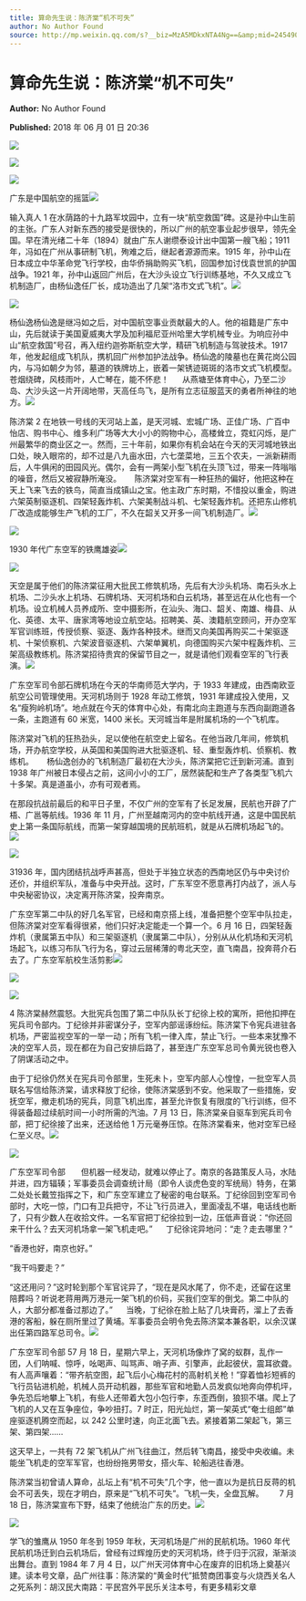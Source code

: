 ```yaml
---
title: 算命先生说：陈济棠“机不可失”
author: No Author Found
source: http://mp.weixin.qq.com/s?__biz=MzA5MDkxNTA4Ng==&amp;mid=2454907139&amp;idx=1&amp;sn=e827a621c4274609da97cf1ceb82a1c3&amp;chksm=87a22162b0d5a8747de61226a67c5e9e14dd8696aef4868f825ed050052c57300fcec8ecc073#rd
---
```


# 算命先生说：陈济棠“机不可失”

**Author:** No Author Found

**Published:** 2018 年 06 月 01 日 20:36

![](https://mmbiz.qpic.cn/mmbiz_png/PJWG74pLsMaFHMYlYMtz14btmU27BW9MvXevtN5e1deGHKQ0MkG3fNulExNKLgtIJTD47HKBpWm8bkVxpPhT5A/640?wx_fmt=png)

![](https://mmbiz.qpic.cn/mmbiz_png/PJWG74pLsMaFHMYlYMtz14btmU27BW9MMYTA3TT1LvIojClI6PWAS5qnJbvNrdr1GGlJcbu0OYXIia1ZFPmdgFg/640?wx_fmt=png)

![](https://mmbiz.qpic.cn/mmbiz_jpg/PJWG74pLsMaFHMYlYMtz14btmU27BW9M77AkEFOahcX6NlyeHsItmd25Jyiamsic19WZ07esIGYdrWtYQV8FcYYQ/640?wx_fmt=jpeg)

广东是中国航空的摇篮![](https://mmbiz.qpic.cn/mmbiz_gif/PJWG74pLsMaFHMYlYMtz14btmU27BW9MKtt74O1fqXH5pwQtmvrtEV4b4J90RribW1EKQ7DSVsreMP4xfBfPPbQ/640?wx_fmt=gif)

输入真人 1 在水荫路的十九路军坟园中，立有一块“航空救国”碑。这是孙中山生前的主张。广东人对新东西的接受是很快的，所以广州的航空事业起步很早，领先全国。早在清光绪二十年（1894）就由广东人谢缵泰设计出中国第一艘飞船；1911 年，冯如在广州从事研制飞机，殉难之后，继起者源源而来。1915 年，孙中山在日本成立中华革命党飞行学校，由华侨捐助购买飞机，回国参加讨伐袁世凯的护国战争。1921 年，孙中山返回广州后，在大沙头设立飞行训练基地，不久又成立飞机制造厂，由杨仙逸任厂长，成功造出了几架“洛市文式飞机”。![](https://mmbiz.qpic.cn/mmbiz_jpg/PJWG74pLsMaFHMYlYMtz14btmU27BW9M6R67jTWrK4TRBwtSTE9gEyibJcvPjgVYmFeCf7XF666NBVVpd8vQhFA/640?wx_fmt=jpeg)

![](https://mmbiz.qpic.cn/mmbiz_jpg/PJWG74pLsMaFHMYlYMtz14btmU27BW9Mibx7rEKJuEHT6OquEzOyIGMUKQd4MQn04LOgPEwias88aFeQBXE3MRew/640?wx_fmt=jpeg)

杨仙逸杨仙逸是继冯如之后，对中国航空事业贡献最大的人。他的祖籍是广东中山，先后就读于美国夏威夷大学及加利福尼亚州哈里大学机械专业。为响应孙中山“航空救国”号召，再入纽约迦弥斯航空大学，精研飞机制造与驾驶技术。1917 年，他发起组成飞机队，携机回广州参加护法战争。杨仙逸的陵墓也在黄花岗公园内，与冯如朝夕为邻，墓道的铁牌坊上，嵌着一架锈迹斑斑的洛市文式飞机模型。苍烟绕碑，风枝雨叶，人亡琴在，能不怀悲！      从燕塘至体育中心，乃至二沙岛、大沙头这一片开阔地带，天高任鸟飞，是所有立志征服蓝天的勇者所神往的地方。![](https://mmbiz.qpic.cn/mmbiz_jpg/PJWG74pLsMaFHMYlYMtz14btmU27BW9MasMPTY3ibm9LxDuUI6XnVR11whGDH6iaP56bs35wJwucZK1LvsAZiaKiag/640?wx_fmt=jpeg)

陈济棠 2 在地铁一号线的天河站上盖，是天河城、宏城广场、正佳广场、广百中怡店、购书中心、维多利广场等大大小小的购物中心，高楼耸立，霓虹闪烁，是广州最繁华的商业区之一。然而，三十年前，如果你有机会站在今天的天河城地铁出口处，映入眼帘的，却不过是八九亩水田，六七垄菜地，三五个农夫，一派新耕雨后，人牛俱闲的田园风光。偶尔，会有一两架小型飞机在头顶飞过，带来一阵嗡嗡的噪音，然后又被寂静所淹没。      陈济棠对空军有一种狂热的偏好，他把这种在天上飞来飞去的铁鸟，简直当成镇山之宝。他主政广东时期，不惜投以重金，购进六架英制驱逐机、四架轻轰炸机、六架美制战斗机、七架轻轰炸机。还把东山修机厂改造成能够生产飞机的工厂，不久在韶关又开多一间飞机制造厂。![](https://mmbiz.qpic.cn/mmbiz_jpg/PJWG74pLsMaFHMYlYMtz14btmU27BW9MhDETCoqgbQvQNfibsHXf56PzrbQO5oTW8J9SZxEKH8uHibw10AK99oEQ/640?wx_fmt=jpeg)

![](https://mmbiz.qpic.cn/mmbiz_jpg/PJWG74pLsMaFHMYlYMtz14btmU27BW9M7MOiaRibwfajHqQ4TtpmB3UBw6d52crzSoeWZaI9CujDKpq878MhS57A/640?wx_fmt=jpeg)

1930 年代广东空军的铁鹰雄姿![](https://mmbiz.qpic.cn/mmbiz_jpg/PJWG74pLsMaFHMYlYMtz14btmU27BW9Mk0aZcFHftAo4p3nwicFZ15S8Y9KVgyzzfWOycicG6pwdfhzrYGmVwn0Q/640?wx_fmt=jpeg)

![](https://mmbiz.qpic.cn/mmbiz_png/PJWG74pLsMaFHMYlYMtz14btmU27BW9MNC3AXR1AVeVSIBaxYQQZL3Fc0zukjcBuoSY5enXnFDrEpE5XhaVAlg/640?wx_fmt=png)

天空是属于他们的陈济棠征用大批民工修筑机场，先后有大沙头机场、南石头水上机场、二沙头水上机场、石牌机场、天河机场和白云机场，甚至远在从化也有一个机场。设立机械人员养成所、空中摄影所，在汕头、海口、韶关、南雄、梅县、从化、英德、太平、唐家湾等地设立航空站。招聘美、英、澳籍航空顾问，开办空军军官训练班，传授侦察、驱逐、轰炸各种技术。继而又向美国再购买二十架驱逐机、十架侦察机、六架波音驱逐机、六架单翼机，向德国购买六架中程轰炸机、三架高级教练机。陈济棠招待贵宾的保留节目之一，就是请他们观看空军的飞行表演。![](https://mmbiz.qpic.cn/mmbiz_jpg/PJWG74pLsMaFHMYlYMtz14btmU27BW9MicP3bnTCNORN6M5PEMnzOXzQ2ViaFlvn0pIHSq4LndWIibkXh8LIGtnEQ/640?wx_fmt=jpeg)

广东空军司令部石牌机场在今天的华南师范大学内，于 1933 年建成，由西南欧亚航空公司管理使用。天河机场则于 1928 年动工修筑，1931 年建成投入使用，又名“瘦狗岭机场”。地点就在今天的体育中心处，有南北向主跑道与东西向副跑道各一条，主跑道有 60 米宽，1400 米长。天河城当年是附属机场的一个飞机库。

陈济棠对飞机的狂热劲头，足以使他在航空史上留名。在他当政几年间，修筑机场，开办航空学校，从英国和美国购进大批驱逐机、轻、重型轰炸机、侦察机、教练机。      杨仙逸创办的飞机制造厂最初在大沙头，陈济棠把它迁到新河浦。直到 1938 年广州被日本侵占之前，这间小小的工厂，居然装配和生产了各类型飞机六十多架。真是道虽小，亦有可观者焉。

在那段抗战前最后的和平日子里，不仅广州的空军有了长足发展，民航也开辟了广梧、广邕等航线。1936 年 11 月，广州至越南河内的空中航线开通，这是中国民航史上第一条国际航线，而第一架穿越国境的民航班机，就是从石牌机场起飞的。![](https://mmbiz.qpic.cn/mmbiz_jpg/PJWG74pLsMaFHMYlYMtz14btmU27BW9MNkpZQQRO9S9DNTGuedrXHopp42ibmgKhB2o0SGUGqjJ6glgy0wia9j9w/640?wx_fmt=jpeg)

![](https://mmbiz.qpic.cn/mmbiz_jpg/PJWG74pLsMaFHMYlYMtz14btmU27BW9MgFjylmk03MnCtiaIoIMcd86TLG5k9NFROdvnetTNaPHkeP3uB51nxlw/640?wx_fmt=jpeg)

31936 年，国内团结抗战呼声甚高，但处于半独立状态的西南地区仍与中央讨价还价，并组织军队，准备与中央开战。这时，广东军空不愿意再打内战了，派人与中央秘密协议，决定离开陈济棠，投奔南京。

广东空军第二中队的好几名军官，已经和南京搭上线，准备把整个空军中队拉走，但陈济棠对空军看得很紧，他们只好决定能走一个算一个。6 月 16 日，四架轻轰炸机（隶属第五中队）和三架驱逐机（隶属第二中队），分别从从化机场和天河机场起飞，以练习布队飞行为名，穿过云层稀薄的粤北天空，直飞南昌，投奔蒋介石去了。广东空军航校生活剪影![](https://mmbiz.qpic.cn/mmbiz_jpg/PJWG74pLsMaFHMYlYMtz14btmU27BW9MHzBApPd7CoCPKbqwicSRe5OXDDkS3j3RT5EQx5iaXzwK0ibTKfZAR6CrA/640?wx_fmt=jpeg)

![](https://mmbiz.qpic.cn/mmbiz_jpg/PJWG74pLsMaFHMYlYMtz14btmU27BW9MPzq2LjKJfXQ6EdBYW4p0yrpJp9VFsoFXIxj4OVrSNu0dGGn7wpAs5A/640?wx_fmt=jpeg)

![](https://mmbiz.qpic.cn/mmbiz_jpg/PJWG74pLsMaFHMYlYMtz14btmU27BW9MrouRmwJ70XKQRc6OcpP6yeVe6vdZVZwOfARSEEsGNHHZypla0n93Tg/640?wx_fmt=jpeg)

4 陈济棠赫然震怒。大批宪兵包围了第二中队队长丁纪徐上校的寓所，把他扣押在宪兵司令部内。丁纪徐并非密谋分子，空军内部谣诼纷纭。陈济棠下令宪兵进驻各机场，严密监视空军的一举一动；所有飞机一律入库，禁止飞行。一些本来犹豫不决的空军人员，现在都在为自己安排后路了，甚至连广东空军总司令黄光锐也卷入了阴谋活动之中。

由于丁纪徐仍然关在宪兵司令部里，生死未卜，空军内部人心惶惶，一批空军人员联名写信给陈济棠，请求释放丁纪徐，使陈济棠感到不安。他采取了一些措施，安抚空军，撤走机场的宪兵，同意飞机出库，甚至允许恢复有限度的飞行训练，但不得装备超过续航时间一小时所需的汽油。7 月 13 日，陈济棠亲自驱车到宪兵司令部，把丁纪徐接了出来，还送给他 1 万元毫券压惊。在陈济棠看来，他对空军已经仁至义尽。![](https://mmbiz.qpic.cn/mmbiz_jpg/PJWG74pLsMaFHMYlYMtz14btmU27BW9MR33WjT8iaIHD22B5zIx7Biab7MMuF4iaZcwudibEnkybnbuwqkiczzKiamTA/640?wx_fmt=jpeg)

![](https://mmbiz.qpic.cn/mmbiz_jpg/PJWG74pLsMaFHMYlYMtz14btmU27BW9M3W2P7QPaAWjjYRQbOHebWtSy2lRF0mSYqMERHYywo3gFoEG7ltzicqw/640?wx_fmt=jpeg)

广东空军司令部       但机器一经发动，就难以停止了。南京的各路策反人马，水陆并进，四方辐辏；军事委员会调查统计局（即令人谈虎色变的军统局）特务，在第二处处长戴笠指挥之下，和广东空军建立了秘密的电台联系。丁纪徐回到空军司令部时，大吃一惊，门口有卫兵把守，不让飞行员进入，里面凌乱不堪，电话线也断了，只有少数人在收拾文件。一名军官把丁纪徐拉到一边，压低声音说：“你还回来干什么？去天河机场拿一架飞机走吧。”      丁纪徐诧异地问：“走？走去哪里？”

“香港也好，南京也好。”

“我干吗要走？”

“这还用问？”这时轮到那个军官诧异了，“现在是风水尾了，你不走，还留在这里陪葬吗？听说老蒋用两万港元一架飞机的价码，买我们空军的倒戈。第二中队的人，大部分都准备过那边了。”      当晚，丁纪徐在脸上贴了几块膏药，溜上了去香港的客船，躲在厕所里过了黄埔。军事委员会明令免去陈济棠本兼各职，以余汉谋出任第四路军总司令。![](https://mmbiz.qpic.cn/mmbiz_jpg/PJWG74pLsMaFHMYlYMtz14btmU27BW9MBc1zLZfFP7oABMN5c0IlycXp9lDA0ztFM7ic1laJNiaoOfOxdhmfibJmA/640?wx_fmt=jpeg)

广东空军司令部 57 月 18 日，星期六早上，天河机场像炸了窝的蚁群，乱作一团，人们呐喊、惊呼，吆喝声、叫骂声、哨子声、引擎声，此起彼伏，震耳欲聋。有人高声嚷着：“带齐航空图，起飞后小心梅花村的高射机关枪！”穿着恤衫短裤的飞行员钻进机舱，机械人员开动机器，那些军官和地勤人员发疯似地奔向停机坪，争先恐后地攀上飞机，有些人还带着大包小包行李，东歪西倒，狼狈不堪。爬上了飞机的人又在互争座位，争吵扭打。7 时正，阳光灿烂，第一架英式“奄士组郎”单座驱逐机腾空而起，以 242 公里时速，向正北面飞去。紧接着第二架起飞，第三架、第四架……

这天早上，一共有 72 架飞机从广州飞往曲江，然后转飞南昌，接受中央收编。未能坐飞机走的空军军官，也纷纷拖男带女，搭火车、轮船逃往香港。

陈济棠当初曾请人算命，乩坛上有“机不可失”几个字，他一直以为是抗日反蒋的机会不可丢失，现在才明白，原来是“飞机不可失”。飞机一失，全盘瓦解。       7 月 18 日，陈济棠宣布下野，结束了他统治广东的历史。![](https://mmbiz.qpic.cn/mmbiz_jpg/PJWG74pLsMaFHMYlYMtz14btmU27BW9MFm9N99PakCOAcFsL2FJfgnC3ib1gEIJ07fR0Qo3sI9MGxTfxRib0UE4g/640?wx_fmt=jpeg)

![](https://mmbiz.qpic.cn/mmbiz_jpg/PJWG74pLsMaFHMYlYMtz14btmU27BW9MW42TEYVn3TxFrI1aibmVRaGCmXxUPO807gYsibJUxFd2aMiaaTeOfMRIA/640?wx_fmt=jpeg)

学飞的雏鹰从 1950 年冬到 1959 年秋，天河机场是广州的民航机场。1960 年代民航机场迁到白云机场后，曾经有过辉煌历史的天河机场，终于归于沉寂，渐渐淡出舞台。直到 1984 年 7 月 4 日，以广州天河体育中心在废弃的旧机场上奠基兴建。读本号文章，品广州往事：陈济棠的“黄金时代”抵赞商团事变与火烧西关名人之死系列：胡汉民大南路：平民宫外平民乐关注本号，有更多精彩文章
